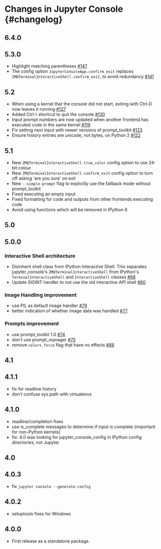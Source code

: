 # Changes in Jupyter Console {#changelog}

<!-- <START NEW CHANGELOG ENTRY> -->

## 6.4.0

<!-- <END NEW CHANGELOG ENTRY> -->

## 5.3.0

- Highlight matching parentheses [#147](https://github.com/jupyter/jupyter_console/pull/147)
- The config option `JupyterConsoleApp.confirm_exit` replaces `ZMQTerminalInteractiveShell.confirm_exit`, to avoid redundancy [#141](https://github.com/jupyter/jupyter_console/pull/141)

## 5.2

- When using a kernel that the console did not start, exiting with Ctrl-D now leaves it running [#127](https://github.com/jupyter/jupyter_console/pull/127)
- Added Ctrl-\\ shortcut to quit the console [#130](https://github.com/jupyter/jupyter_console/pull/130)
- Input prompt numbers are now updated when another frontend has executed code in the same kernel [#119](https://github.com/jupyter/jupyter_console/pull/119)
- Fix setting next input with newer versions of prompt_toolkit [#123](https://github.com/jupyter/jupyter_console/pull/123)
- Ensure history entries are unicode, not bytes, on Python 2 [#122](https://github.com/jupyter/jupyter_console/pull/122)

## 5.1

- New `ZMQTerminalInteractiveShell.true_color` config option to use 24-bit colour
- New `ZMQTerminalInteractiveShell.confirm_exit` config option to turn off asking 'are you sure' on exit
- New `--simple-prompt` flag to explicitly use the fallback mode without prompt_toolkit
- Fixed executing an empty input
- Fixed formatting for code and outputs from other frontends executing code
- Avoid using functions which will be removed in IPython 6

## 5.0

## 5.0.0

### Interactive Shell architecture

- Disinherit shell class from IPython Interactive Shell. This separates jupyter_console's `ZMQTerminalInteractiveShell` from IPython's `TerminalInteractiveShell` and `InteractiveShell` classes [#68](https://github.com/jupyter/jupyter_console/pull/68)
- Update SIGINT handler to not use the old interactive API shell [#80](https://github.com/jupyter/jupyter_console/pull/80)

### Image Handling improvement

- use PIL as default image handler [#79](https://github.com/jupyter/jupyter_console/pull/79)
- better indication of whether image data was handled [#77](https://github.com/jupyter/jupyter_console/pull/77)

### Prompts improvement

- use prompt_toolkit 1.0 [#74](https://github.com/jupyter/jupyter_console/pull/74)
- don't use prompt_manager [#75](https://github.com/jupyter/jupyter_console/pull/75)
- remove `colors_force` flag that have no effects [#88](https://github.com/jupyter/jupyter_console/pull/88)

## 4.1

## 4.1.1

- fix for readline history
- don't confuse sys.path with virtualenvs

## 4.1.0

- readline/completion fixes
- use is_complete messages to determine if input is complete (important for non-Python kernels)
- fix: 4.0 was looking for jupyter_console_config in IPython config directories, not Jupyter


## 4.0

## 4.0.3

- fix `jupyter console --generate-config`

## 4.0.2

- setuptools fixes for Windows

## 4.0.0

- First release as a standalone package.
